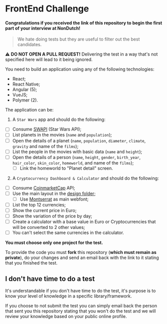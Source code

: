 # FrontEnd Challenge

#### Congratulations if you received the link of this repository to begin the first part of your interview at NonDutch!

> We hate doing tests but they are useful to filter out the best candidates.

 :warning: **DO NOT OPEN A PULL REQUEST!** Delivering the test in a way that's not specified here will lead to it being ignored.


 You need to build an application using any of the following technologies:
 
 - React;
 - React Native;
 - Angular (5);
 - VueJS;
 - Polymer (2).
 
 The application can be:
 
 1. A `Star Wars` app and should do the following:
 
 - [ ] Consume [SWAPI] (Star Wars API);
 - [ ] List planets in the movies (`name` and `population`);
 - [ ] Open the details of a planet (`name`, `population`, `diameter`, `climate`, `gravity` and name of the `films`);
 - [ ] List the people in the movies with basic data (`name` and `height`);
 - [ ] Open the details of a person (`name`, `height`, `gender`, `birth_year`, `hair_color`, `skin_color`, `homeworld`, and name of the `films`);
    - [ ] Link the homeworld to "Planet detail" screen.
    
 2. A `Cryptocurrency Dashboard & Calculator` and should do the following:
 
 - [ ] Consume [CoinmarketCap](https://coinmarketcap.com/api/) API;
 - [ ] Use the main layout in the [design folder](https://github.com/NonDutch/frontend-challenge/tree/master/design);
   - [ ] Use [Montserrat](https://fonts.google.com/specimen/Montserrat) as main webfont;
 - [ ] List the top 12 currencies;
 - [ ] Show the current price in Euro;
 - [ ] Show the variation of the price by day;
 - [ ] Create a calculator with a base value in Euro or Cryptocurrencies that will be converted to 2 other values;
 - [ ] You can't select the same currencies in the calculator.

 **You must choose only one project for the test.**
 
 To provide the code you must **fork** this repository (**which must remain as private**), do your changes and send an email back with the link to it stating that you finished the test.
  
 ## I don't have time to do a test
 
 It's understandable if you don't have time to do the test, it's purpose is to know your level of knowledge in a specific library/framework.
 
 If you choose to not submit the test you can simply email back the person that sent you this repository stating that you won't do the test and we will review your knowledge based on your public online profile.
 
 [SWAPI]: https://swapi.co/
